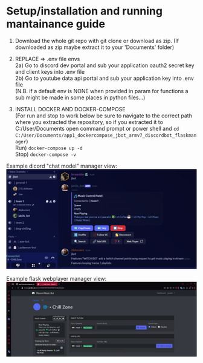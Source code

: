 # Setup/installation and running mantainance guide  
  
1) Download the whole git repo with git clone or download as zip. (If downloaded as zip maybe extract it to your 'Documents' folder)  
  
2) REPLACE => .env file envs  
  2a) Go to discord dev portal and sub your application oauth2 secret key and client keys into .env file  
  2b) Go to youtube data api portal and sub your application key into .env file  
(N.B. if a default env is NONE when provided in param for functions a sub might be made in some places in python files...)    
  
4) INSTALL DOCKER AND DOCKER-COMPOSE  
   (For run and stop to work below be sure to navigate to the correct path where you extracted the repository, so if you extracted it to C:/User/Documents open command prompt or power shell and ```cd C:/User/Documents/app1_dockercompose_jbot_armv7_discordbot_flaskmanager```)  
   Run) ```docker-compose up -d```  
   Stop) ```docker-compose -v```  
     
Example dicord "chat model" manager view:  
![Model Image 1](READMEresources/discord_chat_model_example.png)  
  
Example flask webplayer manager view:  
![Webplayer Image 1](READMEresources/flask_webapp_example.png)    
